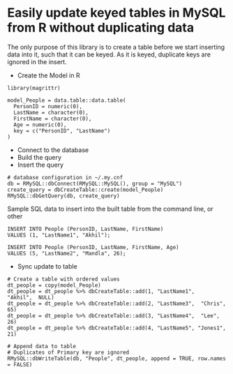 # Easily update keyed tables in MySQL from R without duplicating data

The only purpose of this library is to create a table before we start inserting data into it, such that it can be keyed.  As it is keyed, duplicate keys are ignored in the insert.

 - Create the Model in R
```
library(magrittr)

model_People = data.table::data.table(
  PersonID = numeric(0),
  LastName = character(0),
  FirstName = character(0),
  Age = numeric(0),
  key = c("PersonID", "LastName")
)
```
 - Connect to the database
 - Build the query
 - Insert the query

```
# database configuration in ~/.my.cnf
db = RMySQL::dbConnect(RMySQL::MySQL(), group = "MySQL")
create_query = dbCreateTable::create(model_People)
RMySQL::dbGetQuery(db, create_query)
```
Sample SQL data to insert into the built table from the command line, or other
```
INSERT INTO People (PersonID, LastName, FirstName)
VALUES (1, "LastName1", "Akhil");

INSERT INTO People (PersonID, LastName, FirstName, Age)
VALUES (5, "LastName2", "Mandla", 26);
```

 - Sync update to table
```
# Create a table with ordered values
dt_people = copy(model_People)
dt_people = dt_people %>% dbCreateTable::add(1, "LastName1",    "Akhil",  NULL)
dt_people = dt_people %>% dbCreateTable::add(2, "LastName3",  "Chris",  65)
dt_people = dt_people %>% dbCreateTable::add(3, "LastName4",  "Lee",    26)
dt_people = dt_people %>% dbCreateTable::add(4, "LastName5", "Jones1", 21)

# Append data to table
# Duplicates of Primary key are ignored
RMySQL::dbWriteTable(db, "People", dt_people, append = TRUE, row.names = FALSE)
```
